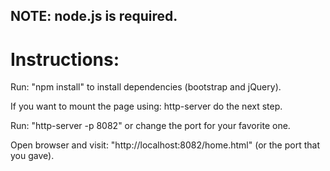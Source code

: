 ## NOTE: node.js is required.

# Instructions:

Run: "npm install" to install dependencies (bootstrap and jQuery).

If you want to mount the page using: http-server do the next step.

Run: "http-server -p 8082" or change the port for your favorite one.

Open browser and visit: "http://localhost:8082/home.html" (or the port that you gave).
